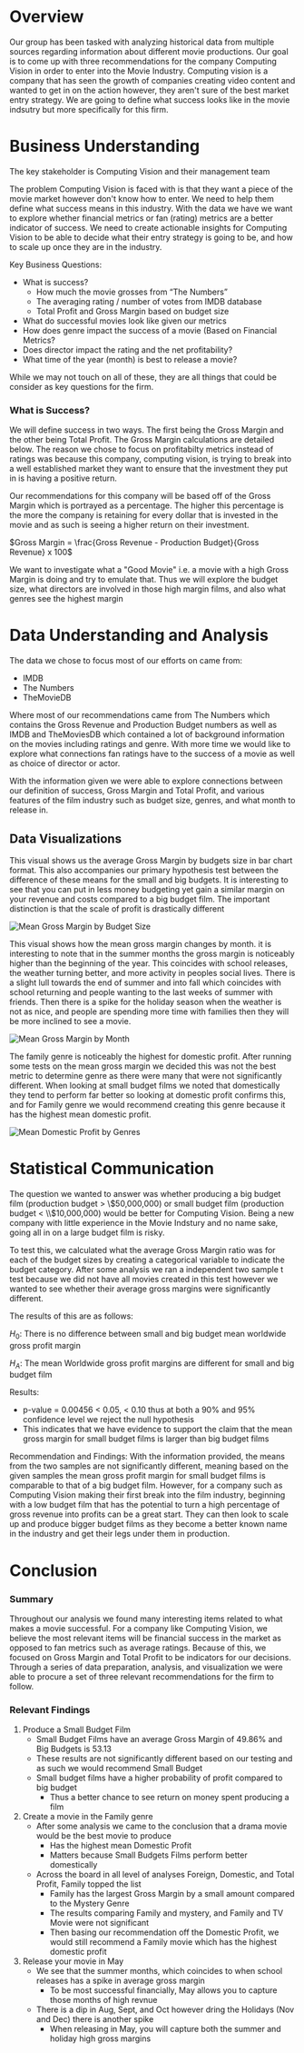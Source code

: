 # Overview

Our group has been tasked with analyzing historical data from multiple sources regarding information about different movie productions. Our goal is to come up with three recommendations for the company Computing Vision in order to enter into the Movie Industry. Computing vision is a company that has seen the growth of companies creating video content and wanted to get in on the action however, they aren't sure of the best market entry strategy. We are going to define what success looks like in the movie indsutry but more specifically for this firm.

# Business Understanding

The key stakeholder is Computing Vision and their management team

The problem Computing Vision is faced with is that they want a piece of the movie market however don't know how to enter. We need to help them define what success means in this industry. With the data we have we want to explore whether financial metrics or fan (rating) metrics are a better indicator of success. We need to create actionable insights for Computing Vision to be able to decide what their entry strategy is going to be, and how to scale up once they are in the industry.

Key Business Questions: 
* What is success?
    * How much the movie grosses from “The Numbers”
    * The averaging rating / number of votes from IMDB database
    * Total Profit and Gross Margin based on budget size
* What do successful movies look like given our metrics
* How does genre impact the success of a movie (Based on Financial Metrics?
* Does director impact the rating and the net profitability?
* What time of the year (month) is best to release a movie?

While we may not touch on all of these, they are all things that could be consider as key questions for the firm. 

### What is Success?

We will define success in two ways. The first being the Gross Margin and the other being Total Profit. The Gross Margin calculations are detailed below. The reason we chose to focus on profitabilty metrics instead of ratings was because this company, computing vision, is trying to break into a well established market they want to ensure that the investment they put in is having a positive return. 

Our recommendations for this company will be based off of the Gross Margin which is portrayed as a percentage. The higher this percentage is the more the company is retaining for every dollar that is invested in the movie and as such is seeing a higher return on their investment. 

$Gross Margin = \frac{Gross Revenue - Production Budget}{Gross Revenue} x 100$

We want to investigate what a "Good Movie" i.e. a movie with a high Gross Margin is doing and try to emulate that. Thus we will explore the budget size, what directors are involved in those high margin films, and also what genres see the highest margin

# Data Understanding and Analysis

The data we chose to focus most of our efforts on came from:
* IMDB
* The Numbers
* TheMovieDB

Where most of our recommendations came from The Numbers which contains the Gross Revenue and Production Budget numbers as well as IMDB and TheMoviesDB which contained a lot of background information on the movies including ratings and genre. With more time we would like to explore what connections fan ratings have to the success of a movie as well as choice of director or actor.

With the information given we were able to explore connections between our definition of success, Gross Margin and Total Profit, and various features of the film industry such as budget size, genres, and what month to release in. 


## Data Visualizations

This visual shows us the average Gross Margin by budgets size in bar chart format. This also accompanies our primary hypothesis test between the difference of these means for the small and big budgets. It is interesting to see that you can put in less money budgeting yet gain a similar margin on your revenue and costs compared to a big budget film. The important distinction is that the scale of profit is drastically different

![Mean Gross Margin by Budget Size](visuals/Mean_Gross_Margin_by_Budget_Size.png)

This visual shows how the mean gross margin changes by month. it is interesting to note that in the summer months the gross margin is noticeably higher than the beginning of the year. This coincides with school releases, the weather turning better, and more activity in peoples social lives. There is a slight lull towards the end of summer and into fall which coincides with school returning and people wanting to the last weeks of summer with friends. Then there is a spike for the holiday season when the weather is not as nice, and people are spending more time with families then they will be more inclined to see a movie. 

![Mean Gross Margin by Month](visuals/Mean_Gross_Margin_by_Month.png)

The family genre is noticeably the highest for domestic profit. After running some tests on the mean gross margin we decided this was not the best metric to determine genre as there were many that were not significantly different. When looking at small budget films we noted that domestically they tend to perform far better so looking at domestic profit confirms this, and for Family genre we would recommend creating this genre because it has the highest mean domestic profit.

![Mean Domestic Profit by Genres](visuals/Mean_Domestic_Profit_by_Genre.png)


# Statistical Communication

The question we wanted to answer was whether producing a big budget film (production budget > \\$50,000,000) or small budget film (production budget < \\$10,000,000) would be better for Computing Vision. Being a new company with little experience in the Movie Indstury and no name sake, going all in on a large budget film is risky. 

To test this, we calculated what the average Gross Margin ratio was for each of the budget sizes by creating a categorical variable to indicate the budget category. After some analysis we ran a independent two sample t test because we did not have all movies created in this test however we wanted to see whether their average gross margins were significantly different. 

The results of this are as follows:
    
$H_0:$ There is no difference between small and big budget mean worldwide gross profit margin 

$H_A:$ The mean Worldwide gross profit margins are different for small and big budget film
    
Results:
* p-value = 0.00456 < 0.05, < 0.10 thus at both a 90% and 95% confidence level we reject the null hypothesis
* This indicates that we have evidence to support the claim that the mean gross margin for small budget films is larger than big budget films

Recommendation and Findings: With the information provided, the means from the two samples are not significantly different, meaning based on the given samples the mean gross profit margin for small budget films is comparable to that of a big budget film.  However, for a company such as Computing Vision making their first break into the film industry, beginning with a low budget film that has the potential to turn a high percentage of gross revenue into profits can be a great start. They can then look to scale up and produce bigger budget films as they become a better known name in the industry and get their legs under them in production. 


# Conclusion

### Summary

Throughout our analysis we found many interesting items related to what makes a movie successful. For a company like Computing Vision, we believe the most relevant items will be financial success in the market as opposed to fan metrics such as average ratings. Because of this, we focused on Gross Margin and Total Profit to be indicators for our decisions. Through a series of data preparation, analysis, and visualization we were able to procure a set of three relevant recommendations for the firm to follow. 

### Relevant Findings
1. Produce a Small Budget Film
    * Small Budget Films have an average Gross Margin of 49.86% and Big Budgets is 53.13
    * These results are not significantly different based on our testing and as such we would recommend Small Budget
    * Small budget films have a higher probability of profit compared to big budget
        * Thus a better chance to see return on money spent producing a film
2. Create a movie in the Family genre
    * After some analysis we came to the conclusion that a drama movie would be the best movie to produce
        * Has the highest mean Domestic Profit
        * Matters because Small Budgets Films perform better domestically
    * Across the board in all level of analyses Foreign, Domestic, and Total Profit, Family topped the list
        * Family has the largest Gross Margin by a small amount compared to the Mystery Genre
        * The results comparing Family and mystery, and Family and TV Movie were not significant 
        * Then basing our recommendation off the Domestic Profit, we would still recommend a Family movie which has the highest domestic profit
3. Release your movie in May
    * We see that the summer months, which coincides to when school releases has a spike in average gross margin
        * To be most successful financially, May allows you to capture those months of high revnue
    * There is a dip in Aug, Sept, and Oct however dring the Holidays (Nov and Dec) there is another spike 
        * When releasing in May, you will capture both the summer and holiday high gross margins


